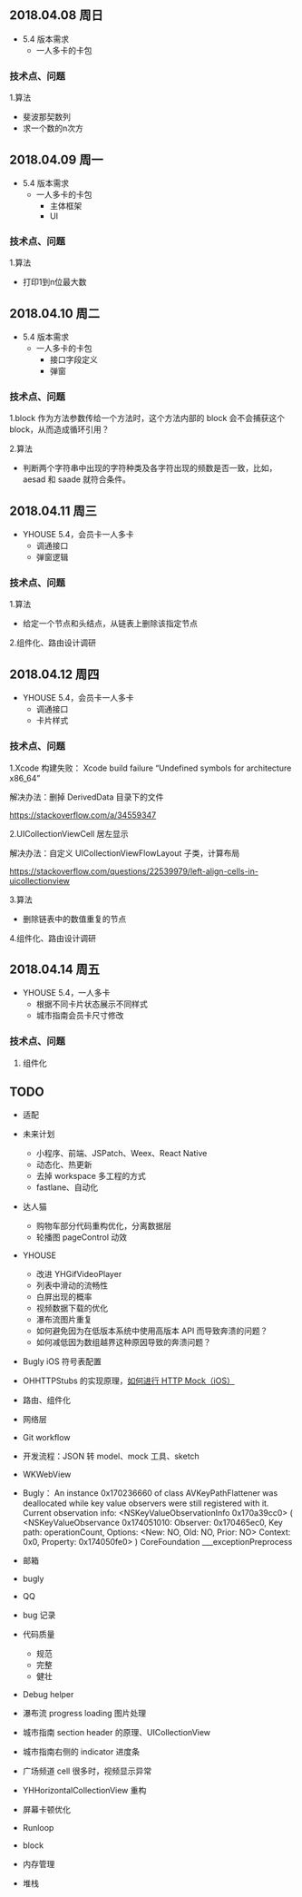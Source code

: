 

## 2018.04.08 周日

- 5.4 版本需求
  - 一人多卡的卡包



### 技术点、问题

1.算法

- 斐波那契数列
- 求一个数的n次方

## 2018.04.09 周一

- 5.4 版本需求
  - 一人多卡的卡包
    - 主体框架
    - UI


### 技术点、问题

1.算法

- 打印1到n位最大数


## 2018.04.10 周二

- 5.4 版本需求
  - 一人多卡的卡包
    - 接口字段定义
    - 弹窗


### 技术点、问题

1.block 作为方法参数传给一个方法时，这个方法内部的 block 会不会捕获这个 block，从而造成循环引用？


2.算法

- 判断两个字符串中出现的字符种类及各字符出现的频数是否一致，比如，aesad 和 saade 就符合条件。

## 2018.04.11 周三

- YHOUSE 5.4，会员卡一人多卡
  - 调通接口
  - 弹窗逻辑


### 技术点、问题

1.算法

- 给定一个节点和头结点，从链表上删除该指定节点

2.组件化、路由设计调研

## 2018.04.12 周四

- YHOUSE 5.4，会员卡一人多卡
  - 调通接口
  - 卡片样式


### 技术点、问题

1.Xcode 构建失败： Xcode build failure “Undefined symbols for architecture x86_64”

解决办法：删掉 DerivedData 目录下的文件

https://stackoverflow.com/a/34559347

2.UICollectionViewCell 居左显示

解决办法：自定义 UICollectionViewFlowLayout 子类，计算布局

https://stackoverflow.com/questions/22539979/left-align-cells-in-uicollectionview

3.算法

- 删除链表中的数值重复的节点

4.组件化、路由设计调研

## 2018.04.14 周五

- YHOUSE 5.4，一人多卡
  - 根据不同卡片状态展示不同样式
  - 城市指南会员卡尺寸修改

### 技术点、问题

1. 组件化



## TODO

- 适配



- 未来计划
  - 小程序、前端、JSPatch、Weex、React Native
  - 动态化、热更新
  - 去掉 workspace 多工程的方式
  - fastlane、自动化

- 达人猫
    - 购物车部分代码重构优化，分离数据层
    - 轮播图 pageControl 动效
    
- YHOUSE
    - 改进 YHGifVideoPlayer
    - 列表中滑动的流畅性
    - 白屏出现的概率
    - 视频数据下载的优化
    - 瀑布流图片重复
    - 如何避免因为在低版本系统中使用高版本 API 而导致奔溃的问题？
    - 如何减低因为数组越界这种原因导致的奔溃问题？


- Bugly iOS 符号表配置
- OHHTTPStubs 的实现原理，[如何进行 HTTP Mock（iOS）](https://github.com/Draveness/analyze/blob/master/contents/OHHTTPStubs/如何进行%20HTTP%20Mock（iOS）.md)
- 路由、组件化
- 网络层
- Git workflow
- 开发流程：JSON 转 model、mock 工具、sketch
- WKWebView

- Bugly： An instance 0x170236660 of class AVKeyPathFlattener was deallocated while key value observers were still registered with it. Current observation info: <NSKeyValueObservationInfo 0x170a39cc0> ( <NSKeyValueObservance 0x174051010: Observer: 0x170465ec0, Key path: operationCount, Options: <New: NO, Old: NO, Prior: NO> Context: 0x0, Property: 0x174050fe0> )
CoreFoundation ___exceptionPreprocess

- 邮箱
- bugly
- QQ
- bug 记录
- 代码质量
  - 规范
  - 完整
  - 健壮

- Debug helper
- 瀑布流 progress loading 图片处理
- 城市指南 section header 的原理、UICollectionView
- 城市指南右侧的 indicator 进度条
- 广场频道 cell 很多时，视频显示异常
- YHHorizontalCollectionView 重构


- 屏幕卡顿优化
- Runloop
- block
- 内存管理
- 堆栈